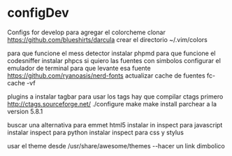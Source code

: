 # configDev
Configs for develop
para agregar el colorcheme clonar https://github.com/blueshirts/darcula
crear el directorio ~/.vim/colors

para que funcione el mess detector instalar phpmd 
para que funcione el codesniffer instalar phpcs
si quiero las fuentes con simbolos configurar el emulador de terminal para que levante esa fuente
https://github.com/ryanoasis/nerd-fonts 
actualizar cache de fuentes fc-cache -vf








plugins a instalar
tagbar
para usar los tags hay que compilar ctags primero http://ctags.sourceforge.net/
./configure
make
make install
parchear a la version 5.8.1


buscar una alternativa para emmet html5
instalar in inspect para javascript
instalar inspect para python
instalar inspect para css y stylus

usar el theme desde /usr/share/awesome/themes  --hacer un link dimbolico


